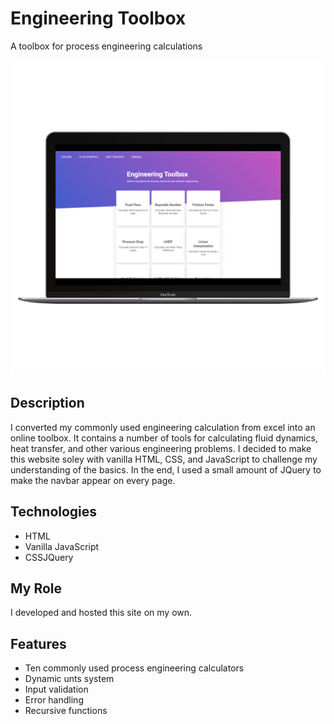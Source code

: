 # Engineering Toolbox
A toolbox for process engineering calculations

![FrontPage Image](https://github.com/mama4294/portfolio/blob/58cc642ec96d2262e548bad24dfb363543be7908/public/toolbox-1.png)

## Description
I converted my commonly used engineering calculation from excel into an online toolbox. It contains a number of tools for calculating fluid dynamics, heat transfer, and other various engineering problems. I decided to make this website soley with vanilla HTML, CSS, and JavaScript to challenge my understanding of the basics. In the end, I used a small amount of JQuery to make the navbar appear on every page.

## Technologies
- HTML
- Vanilla JavaScript
- CSSJQuery

## My Role
I developed and hosted this site on my own.

## Features
- Ten commonly used process engineering calculators
- Dynamic unts system
- Input validation
- Error handling
- Recursive functions
